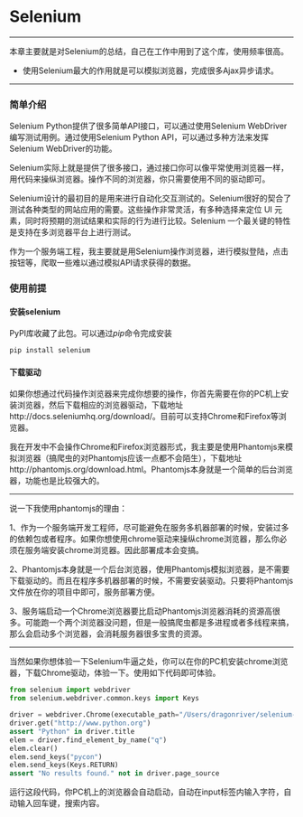 # Selenium

-----

本章主要就是对Selenium的总结，自己在工作中用到了这个库，使用频率很高。

* 使用Selenium最大的作用就是可以模拟浏览器，完成很多Ajax异步请求。

-------

### 简单介绍

Selenium Python提供了很多简单API接口，可以通过使用Selenium WebDriver编写测试用例。通过使用Selenium Python API，可以通过多种方法来发挥Selenium WebDriver的功能。

Selenium实际上就是提供了很多接口，通过接口你可以像平常使用浏览器一样，用代码来操纵浏览器。操作不同的浏览器，你只需要使用不同的驱动即可。

Selenium设计的最初目的是用来进行自动化交互测试的。Selenium很好的契合了测试各种类型的网站应用的需要。这些操作非常灵活，有多种选择来定位 UI 元素，同时将预期的测试结果和实际的行为进行比较。Selenium 一个最关键的特性是支持在多浏览器平台上进行测试。

作为一个服务端工程，我主要就是用Selenium操作浏览器，进行模拟登陆，点击按钮等，爬取一些难以通过模拟API请求获得的数据。

### 使用前提

#### 安装selenium

PyPI库收藏了此包。可以通过*pip*命令完成安装

```python
pip install selenium
```

#### 下载驱动

如果你想通过代码操作浏览器来完成你想要的操作，你首先需要在你的PC机上安装浏览器，然后下载相应的浏览器驱动，下载地址http://docs.seleniumhq.org/download/。目前可以支持Chrome和Firefox等浏览器。

我在开发中不会操作Chrome和Firefox浏览器形式，我主要是使用Phantomjs来模拟浏览器（搞爬虫的对Phantomjs应该一点都不会陌生），下载地址http://phantomjs.org/download.html。Phantomjs本身就是一个简单的后台浏览器，功能也是比较强大的。

----

说一下我使用phantomjs的理由：

1、作为一个服务端开发工程师，尽可能避免在服务多机器部署的时候，安装过多的依赖包或者程序。如果你想使用chrome驱动来操纵chrome浏览器，那么你必须在服务端安装chrome浏览器。因此部署成本会变搞。

2、Phantomjs本身就是一个后台浏览器，使用Phantomjs模拟浏览器，是不需要下载驱动的。而且在程序多机器部署的时候，不需要安装驱动。只要将Phantomjs文件放在你的项目中即可，服务部署方便。

3、服务端启动一个Chrome浏览器要比启动Phantomjs浏览器消耗的资源高很多。可能跑一个两个浏览器没问题，但是一般搞爬虫都是多进程或者多线程来搞，那么会启动多个浏览器，会消耗服务器很多宝贵的资源。

-----

当然如果你想体验一下Selenium牛逼之处，你可以在你的PC机安装chrome浏览器，下载Chrome驱动，体验一下。使用如下代码即可体验。

```python
from selenium import webdriver
from selenium.webdriver.common.keys import Keys

driver = webdriver.Chrome(executable_path="/Users/dragonriver/selenium-learn/chromedriver")   #这个是下载的Chrome浏览器驱动的位置
driver.get("http://www.python.org")
assert "Python" in driver.title
elem = driver.find_element_by_name("q")
elem.clear()
elem.send_keys("pycon")
elem.send_keys(Keys.RETURN)
assert "No results found." not in driver.page_source
```

运行这段代码，你PC机上的浏览器会自动启动，自动在input标签内输入字符，自动输入回车键，搜索内容。



